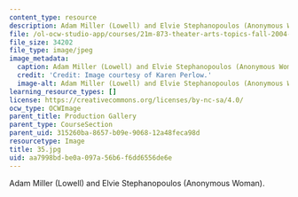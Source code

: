 ```yaml
---
content_type: resource
description: Adam Miller (Lowell) and Elvie Stephanopoulos (Anonymous Woman).
file: /ol-ocw-studio-app/courses/21m-873-theater-arts-topics-fall-2004-january-iap-2005/aa7998bdbe0a097a56b6f6dd6556de6e_35.jpg
file_size: 34202
file_type: image/jpeg
image_metadata:
  caption: Adam Miller (Lowell) and Elvie Stephanopoulos (Anonymous Woman).
  credit: 'Credit: Image courtesy of Karen Perlow.'
  image-alt: Adam Miller (Lowell) and Elvie Stephanopoulos (Anonymous Woman).
learning_resource_types: []
license: https://creativecommons.org/licenses/by-nc-sa/4.0/
ocw_type: OCWImage
parent_title: Production Gallery
parent_type: CourseSection
parent_uid: 315260ba-8657-b09e-9068-12a48feca98d
resourcetype: Image
title: 35.jpg
uid: aa7998bd-be0a-097a-56b6-f6dd6556de6e
---
```

Adam Miller (Lowell) and Elvie Stephanopoulos (Anonymous Woman).
